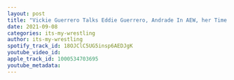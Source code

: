 ```yaml
---
layout: post
title: "Vickie Guerrero Talks Eddie Guerrero, Andrade In AEW, her Time With WWE & More"
date: 2021-09-08
categories: its-my-wrestling
author: its-my-wrestling
spotify_track_id: 18OJClC5UG5insp6AEDJgK
youtube_video_id: 
apple_track_id: 1000534703695
youtube_metadata: 
---
```

